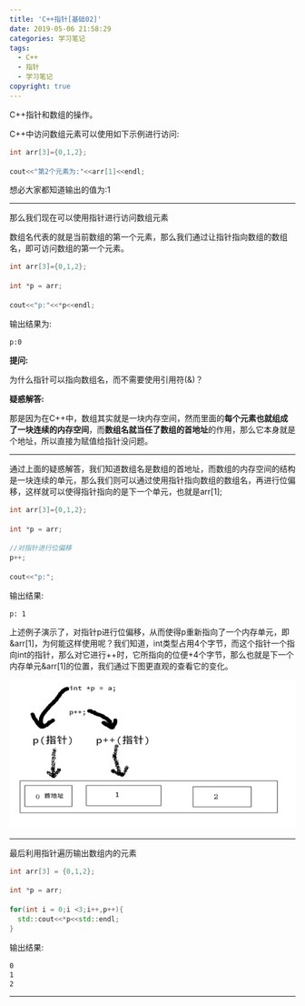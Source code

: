 ```yaml
---
title: 'C++指针[基础02]'
date: 2019-05-06 21:58:29
categories: 学习笔记
tags:
  - C++
  - 指针
  - 学习笔记
copyright: true
---
```


C++指针和数组的操作。

<!--more-->

C++中访问数组元素可以使用如下示例进行访问:

~~~C++
int arr[3]={0,1,2};

cout<<"第2个元素为:"<<arr[1]<<endl;
~~~

想必大家都知道输出的值为:1

---

那么我们现在可以使用指针进行访问数组元素

数组名代表的就是当前数组的第一个元素，那么我们通过让指针指向数组的数组名，即可访问数组的第一个元素。

~~~C++
int arr[3]={0,1,2};

int *p = arr;

cout<<"p:"<<*p<<endl;
~~~

输出结果为:

~~~
p:0
~~~

**提问:**

为什么指针可以指向数组名，而不需要使用引用符(&)？

**疑惑解答:**

那是因为在C++中，数组其实就是一块内存空间，然而里面的**每个元素也就组成了一块连续的内存空间**，而**数组名就当任了数组的首地址**的作用，那么它本身就是个地址，所以直接为赋值给指针没问题。

---

通过上面的疑惑解答，我们知道数组名是数组的首地址，而数组的内存空间的结构是一块连续的单元，那么我们则可以通过使用指针指向数组的数组名，再进行位偏移，这样就可以使得指针指向的是下一个单元，也就是arr[1];

~~~C++
int arr[3]={0,1,2};

int *p = arr;

//对指针进行位偏移
p++;

cout<<"p:";
~~~

输出结果:

~~~
p: 1
~~~

上述例子演示了，对指针p进行位偏移，从而使得p重新指向了一个内存单元，即&arr[1]，为何能这样使用呢？我们知道，int类型占用4个字节，而这个指针一个指向int的指针，那么对它进行++时，它所指向的位便+4个字节，那么也就是下一个内存单元&arr[1]的位置，我们通过下图更直观的查看它的变化。

![位偏移](C-指针-基础02/指针位偏移.png)

---

最后利用指针遍历输出数组内的元素

~~~C++
int arr[3] = {0,1,2};

int *p = arr;

for(int i = 0;i <3;i++,p++){
  std::cout<<*p<<std::endl;
}
~~~

输出结果:

~~~
0
1
2
~~~

---